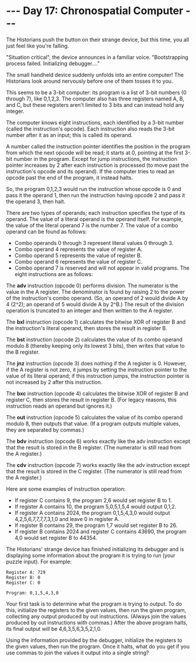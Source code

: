--- Day 17: Chronospatial Computer ---
======================================
The Historians push the button on their strange device, but this time, you all just feel like you're falling.

"Situation critical", the device announces in a familiar voice. "Bootstrapping process failed. Initializing
debugger...."

The small handheld device suddenly unfolds into an entire computer! The Historians look around nervously before one of
them tosses it to you.

This seems to be a 3-bit computer: its program is a list of 3-bit numbers (0 through 7), like 0,1,2,3. The computer also
has three registers named A, B, and C, but these registers aren't limited to 3 bits and can instead hold any integer.

The computer knows eight instructions, each identified by a 3-bit number (called the instruction's opcode). Each
instruction also reads the 3-bit number after it as an input; this is called its operand.

A number called the instruction pointer identifies the position in the program from which the next opcode will be read;
it starts at 0, pointing at the first 3-bit number in the program. Except for jump instructions, the instruction pointer
increases by 2 after each instruction is processed (to move past the instruction's opcode and its operand). If the
computer tries to read an opcode past the end of the program, it instead halts.

So, the program 0,1,2,3 would run the instruction whose opcode is 0 and pass it the operand 1, then run the instruction
having opcode 2 and pass it the operand 3, then halt.

There are two types of operands; each instruction specifies the type of its operand. The value of a literal operand is
the operand itself. For example, the value of the literal operand 7 is the number 7. The value of a combo operand can be
found as follows:

* Combo operands 0 through 3 represent literal values 0 through 3.
* Combo operand 4 represents the value of register A.
* Combo operand 5 represents the value of register B.
* Combo operand 6 represents the value of register C.
* Combo operand 7 is reserved and will not appear in valid programs.
  The eight instructions are as follows:

The **adv** instruction (opcode 0) performs division. The numerator is the value in the A register. The denominator is
found
by raising 2 to the power of the instruction's combo operand. (So, an operand of 2 would divide A by 4 (2^2); an operand
of 5 would divide A by 2^B.) The result of the division operation is truncated to an integer and then written to the A
register.

The **bxl** instruction (opcode 1) calculates the bitwise XOR of register B and the instruction's literal operand, then
stores the result in register B.

The **bst** instruction (opcode 2) calculates the value of its combo operand modulo 8 (thereby keeping only its lowest 3
bits), then writes that value to the B register.

The **jnz** instruction (opcode 3) does nothing if the A register is 0. However, if the A register is not zero, it jumps
by
setting the instruction pointer to the value of its literal operand; if this instruction jumps, the instruction pointer
is not increased by 2 after this instruction.

The **bxc** instruction (opcode 4) calculates the bitwise XOR of register B and register C, then stores the result in
register B. (For legacy reasons, this instruction reads an operand but ignores it.)

The **out** instruction (opcode 5) calculates the value of its combo operand modulo 8, then outputs that value. (If a
program outputs multiple values, they are separated by commas.)

The **bdv** instruction (opcode 6) works exactly like the adv instruction except that the result is stored in the B
register. (The numerator is still read from the A register.)

The **cdv** instruction (opcode 7) works exactly like the adv instruction except that the result is stored in the C
register. (The numerator is still read from the A register.)

Here are some examples of instruction operation:

* If register C contains 9, the program 2,6 would set register B to 1.
* If register A contains 10, the program 5,0,5,1,5,4 would output 0,1,2.
* If register A contains 2024, the program 0,1,5,4,3,0 would output 4,2,5,6,7,7,7,7,3,1,0 and leave 0 in register A.
* If register B contains 29, the program 1,7 would set register B to 26.
* If register B contains 2024 and register C contains 43690, the program 4,0 would set register B to 44354.

The Historians' strange device has finished initializing its debugger and is displaying some information about the
program it is trying to run (your puzzle input). For example:

```
Register A: 729
Register B: 0
Register C: 0

Program: 0,1,5,4,3,0
```

Your first task is to determine what the program is trying to output. To do this, initialize the registers to the given
values, then run the given program, collecting any output produced by out instructions. (Always join the values produced
by out instructions with commas.) After the above program halts, its final output will be 4,6,3,5,6,3,5,2,1,0.

Using the information provided by the debugger, initialize the registers to the given values, then run the program. Once
it halts, what do you get if you use commas to join the values it output into a single string?